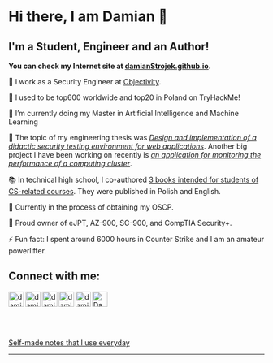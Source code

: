 # Hi there, I am Damian 👋

## I'm a Student, Engineer and an Author!

**You can check my Internet site at [damianStrojek.github.io].**

👮 I work as a Security Engineer at [Objectivity].

🔭 I used to be top600 worldwide and top20 in Poland on TryHackMe!

🌱 I’m currently doing my Master in Artificial Intelligence and Machine Learning

🌱 The topic of my engineering thesis was [*Design and implementation of a didactic security testing environment for web applications*](https://github.com/damianStrojek/Security-Testing-of-Web-Applications). Another big project I have been working on recently is [*an application for monitoring the performance of a computing cluster*](https://github.com/damianStrojek/Measuring-Performance-in-Computer-Claster).

📚 In technical high school, I co-authored [3 books intended for students of CS-related courses](https://www.empik.com/szukaj/produkt?q=damian%20strojek&qtype=basicForm). They were published in Polish and English.

🥅 Currently in the process of obtaining my OSCP.

🎃 Proud owner of eJPT, AZ-900, SC-900, and CompTIA Security+.

⚡ Fun fact: I spent around 6000 hours in Counter Strike and I am an amateur powerlifter.

## Connect with me:

[<img src="https://img.icons8.com/doodle/48/000000/spotify.png" alt="Damian Spotify Playing" width="30px" />][spotify]
[<img align="left" alt="damianFresh | LinkedIn" width="30px" src="https://img.icons8.com/office/16/000000/linkedin.png" />][linkedin]
[<img align="left" alt="damianFresh | TryHackMe" width="30px" src="https://tryhackme.com/img/favicon.png" />][tryhackme]
[<img align="left" alt="damianFresh | HackTheBox" width="30px" src="https://static-00.iconduck.com/assets.00/hack-the-box-icon-512x512-pokr8xc5.png" />][hackthebox]
[<img align="left" alt="damianFresh | Instagram" width="30px" src="https://img.icons8.com/fluency/16/000000/instagram-new.png" />][instagram]
[<img align="left" alt="damianFresh | Books" width="30px" src="https://img.icons8.com/color/48/000000/books.png" />][books]

<br />
<br />

[Self-made notes that I use everyday](https://strojek-damian.notion.site/Cybersec-f1d1656517874f54a886af71f76beab8)

---

[damianstrojek.github.io]: https://damianstrojek.github.io/
[instagram]: https://www.instagram.com/strojekdamian/
[linkedin]: https://www.linkedin.com/in/damianstrojek/
[books]: https://itstart.pl/presta/szukaj?controller=search&s=Damian+Strojek
[tryhackme]: https://tryhackme.com/p/damianStr
[tools]: https://strojek-damian.notion.site/Cybersec-f1d1656517874f54a886af71f76beab8
[cpp]: https://github.com/damianStrojek/Computer-Science-Algorithms
[python]: https://github.com/damianStrojek/Python-GameOfLife
[kali]: https://www.kali.org/
[Objectivity]: https://www.objectivity.co.uk/
[hackthebox]: https://app.hackthebox.com/profile/666612
[spotify]: https://open.spotify.com/user/xilqenuo79sn2x2v99jgtiu9y
